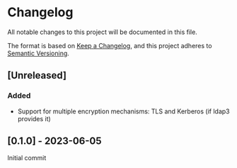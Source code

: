 # Changelog

All notable changes to this project will be documented in this file.

The format is based on [Keep a Changelog](https://keepachangelog.com/en/1.1.0/),
and this project adheres to [Semantic Versioning](https://semver.org/spec/v2.0.0.html).

##  [Unreleased]

### Added

- Support for multiple encryption mechanisms: TLS and Kerberos (if ldap3 provides it)

## [0.1.0] - 2023-06-05

Initial commit
